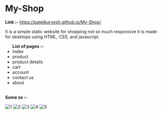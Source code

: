 # My-Shop
<b>Link :-</b> https://patelkurvesh.github.io/My-Shop/

It is a simple static website for shopping not so much responsive it is made for desktops using HTML, CSS, and javascript.
<br>
<ul>
<b>List of pages :-</b>

<li>Index</li>
<li>product</li>
<li>product details</li>
<li>cart</li>
<li>account</li>
<li>contact us</li>
<li>about</li>
</ul>
<br>
<b>Some ss :-</b>
<br>

![1](https://user-images.githubusercontent.com/96196510/176256770-68afc092-b057-49f6-8039-e2dd1c92088e.JPG)
![2](https://user-images.githubusercontent.com/96196510/176256778-52cea341-e5fc-4fc0-88d6-e94923522c7e.JPG)
![3](https://user-images.githubusercontent.com/96196510/176256781-6dfbd7db-d536-4a42-81b4-fce6172102c4.JPG)
![4](https://user-images.githubusercontent.com/96196510/176256786-247190dc-46c6-44bd-8fce-e699f8b8ddcd.JPG)
![5](https://user-images.githubusercontent.com/96196510/176256793-8eaa79ee-376e-483d-91e9-f17c2ac72d22.JPG)
